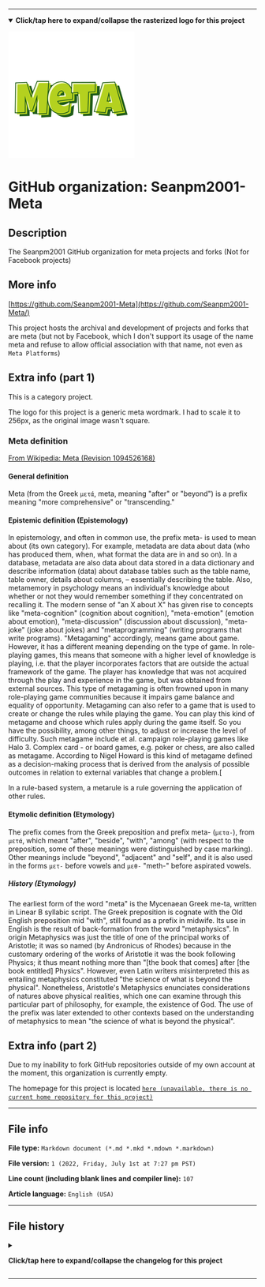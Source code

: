 
***

<!--
<details><summary><b lang="en">Click/tap here to expand/collapse the vectorized logo for this project</b></summary>

![Meta logo version 2.svg failed to load. The file may be missing or corrupt. Check the file path for errors first.](/AdditionalInfo/2/Seanpm2001-Meta/Meta%20logo%20version%202.svg)

</details>
!-->

<details open><summary><b lang="en">Click/tap here to expand/collapse the rasterized logo for this project</b></summary>

![MetaLogo1_Square256_NoCompression.png failed to load. The file may be missing or corrupt. Check the file path for errors first.](/AdditionalInfo/2/Seanpm2001-Meta/MetaLogo1_Square256_NoCompression.png)

</details>

# GitHub organization: Seanpm2001-Meta

## Description

The Seanpm2001 GitHub organization for meta projects and forks (Not for Facebook projects)

## More info

[https://github.com/Seanpm2001-Meta](https://github.com/Seanpm2001-Meta/)

This project hosts the archival and development of projects and forks that are meta (but not by Facebook, which I don't support its usage of the name meta and refuse to allow official association with that name, not even as `Meta Platforms`)

## Extra info (part 1)

This is a category project.

The logo for this project is a generic meta wordmark. I had to scale it to 256px, as the original image wasn't square.

### Meta definition

[From Wikipedia: Meta (Revision 1094526168)](https://en.wikipedia.org/w/index.php?title=Meta&oldid=1094526168)

#### General definition

Meta (from the Greek `μετά`, meta, meaning "after" or "beyond") is a prefix meaning "more comprehensive" or "transcending."

#### Epistemic definition (Epistemology)

In epistemology, and often in common use, the prefix meta- is used to mean about (its own category). For example, metadata are data about data (who has produced them, when, what format the data are in and so on). In a database, metadata are also data about data stored in a data dictionary and describe information (data) about database tables such as the table name, table owner, details about columns, – essentially describing the table. Also, metamemory in psychology means an individual's knowledge about whether or not they would remember something if they concentrated on recalling it. The modern sense of "an X about X" has given rise to concepts like "meta-cognition" (cognition about cognition), "meta-emotion" (emotion about emotion), "meta-discussion" (discussion about discussion), "meta-joke" (joke about jokes) and "metaprogramming" (writing programs that write programs). "Metagaming" accordingly, means game about game. However, it has a different meaning depending on the type of game. In role-playing games, this means that someone with a higher level of knowledge is playing, i.e. that the player incorporates factors that are outside the actual framework of the game. The player has knowledge that was not acquired through the play and experience in the game, but was obtained from external sources. This type of metagaming is often frowned upon in many role-playing game communities because it impairs game balance and equality of opportunity. Metagaming can also refer to a game that is used to create or change the rules while playing the game. You can play this kind of metagame and choose which rules apply during the game itself. So you have the possibility, among other things, to adjust or increase the level of difficulty. Such metagame include et al. campaign role-playing games like Halo 3. Complex card - or board games, e.g. poker or chess, are also called as metagame.  According to Nigel Howard is this kind of metagame defined as a decision-making process that is derived from the analysis of possible outcomes in relation to external variables that change a problem.[

In a rule-based system, a metarule is a rule governing the application of other rules.

#### Etymolic definition (Etymology)

The prefix comes from the Greek preposition and prefix meta- (`μετα-`), from `μετά`, which meant "after", "beside", "with", "among" (with respect to the preposition, some of these meanings were distinguished by case marking). Other meanings include "beyond", "adjacent" and "self", and it is also used in the forms `μετ-` before vowels and `μεθ-` "meth-" before aspirated vowels.

##### History (Etymology)

The earliest form of the word "meta" is the Mycenaean Greek me-ta, written in Linear B syllabic script. The Greek preposition is cognate with the Old English preposition mid "with", still found as a prefix in midwife. Its use in English is the result of back-formation from the word "metaphysics". In origin Metaphysics was just the title of one of the principal works of Aristotle; it was so named (by Andronicus of Rhodes) because in the customary ordering of the works of Aristotle it was the book following Physics; it thus meant nothing more than "[the book that comes] after [the book entitled] Physics". However, even Latin writers misinterpreted this as entailing metaphysics constituted "the science of what is beyond the physical". Nonetheless, Aristotle's Metaphysics enunciates considerations of natures above physical realities, which one can examine through this particular part of philosophy, for example, the existence of God. The use of the prefix was later extended to other contexts based on the understanding of metaphysics to mean "the science of what is beyond the physical". 

## Extra info (part 2)

Due to my inability to fork GitHub repositories outside of my own account at the moment, this organization is currently empty.

The homepage for this project is located [`here (unavailable, there is no current home repository for this project)`](https://www.example.com/)

<!--
There is no current home repository for this project.
!-->

***

## File info

**File type:** `Markdown document (*.md *.mkd *.mdown *.markdown)`

**File version:** `1 (2022, Friday, July 1st at 7:27 pm PST)`

**Line count (including blank lines and compiler line):** `107`

**Article language:** `English (USA)`

***

## File history

<details><summary><p lang="en"><b>Click/tap here to expand/collapse the changelog for this project</b></p></summary>

<details><summary><p lang="en"><b>Version 1 (2022, Friday, July 1st at 7:27 pm PST)</b></p></summary>

**This version was made by:** [`@seanpm2001`](https://github.com/seanpm2001/)

> Changes:

- [x] Started the file
- [x] Referenced the organization icon (raster)
<!-- - [x] Referenced the organization icon (vector) !-->
- [x] Added the organization description
- [x] Added the `more info` section
- [x] Added the `extra info` section
- [x] Added the `file info` section
- [x] Added the `file history` section
- [ ] No other changes in version 1

</details>

</details>

***

